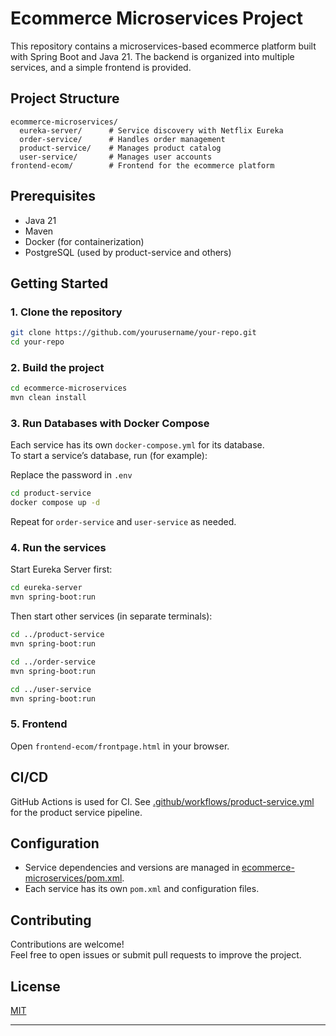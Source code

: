 # Ecommerce Microservices Project

This repository contains a microservices-based ecommerce platform built with Spring Boot and Java 21. The backend is organized into multiple services, and a simple frontend is provided.

## Project Structure

```
ecommerce-microservices/
  eureka-server/      # Service discovery with Netflix Eureka
  order-service/      # Handles order management
  product-service/    # Manages product catalog
  user-service/       # Manages user accounts
frontend-ecom/        # Frontend for the ecommerce platform
```

## Prerequisites

- Java 21
- Maven
- Docker (for containerization)
- PostgreSQL (used by product-service and others)

## Getting Started

### 1. Clone the repository

```sh
git clone https://github.com/yourusername/your-repo.git
cd your-repo
```

### 2. Build the project

```sh
cd ecommerce-microservices
mvn clean install
```

### 3. Run Databases with Docker Compose

Each service has its own `docker-compose.yml` for its database.  
To start a service’s database, run (for example):

Replace the password in `.env`

```sh
cd product-service
docker compose up -d
```

Repeat for `order-service` and `user-service` as needed.

### 4. Run the services

Start Eureka Server first:

```sh
cd eureka-server
mvn spring-boot:run
```

Then start other services (in separate terminals):

```sh
cd ../product-service
mvn spring-boot:run

cd ../order-service
mvn spring-boot:run

cd ../user-service
mvn spring-boot:run
```

### 5. Frontend

Open `frontend-ecom/frontpage.html` in your browser.

## CI/CD

GitHub Actions is used for CI. See [.github/workflows/product-service.yml](.github/workflows/product-service.yml) for the product service pipeline.

## Configuration

- Service dependencies and versions are managed in [ecommerce-microservices/pom.xml](ecommerce-microservices/pom.xml).
- Each service has its own `pom.xml` and configuration files.

## Contributing

Contributions are welcome!  
Feel free to open issues or submit pull requests to improve the project.

## License

[MIT](LICENSE)

---
